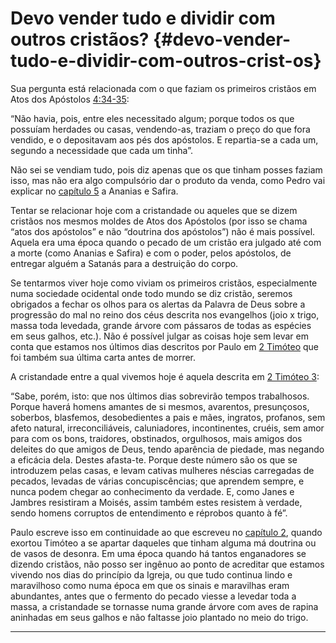 # Devo vender tudo e dividir com outros cristãos? {#devo-vender-tudo-e-dividir-com-outros-crist-os}

Sua pergunta está relacionada com o que faziam os primeiros cristãos em Atos dos Apóstolos [4:34-35](http://bibliaonline.com.br/acf/atos/4/34-35):

“Não havia, pois, entre eles necessitado algum; porque todos os que possuíam herdades ou casas, vendendo-as, traziam o preço do que fora vendido, e o depositavam aos pés dos apóstolos. E repartia-se a cada um, segundo a necessidade que cada um tinha”.

Não sei se vendiam tudo, pois diz apenas que os que tinham posses faziam isso, mas não era algo compulsório dar o produto da venda, como Pedro vai explicar no [capítulo 5](http://bibliaonline.com.br/acf/atos/5) a Ananias e Safira.

Tentar se relacionar hoje com a cristandade ou aqueles que se dizem cristãos nos mesmos moldes de Atos dos Apóstolos (por isso se chama “atos dos apóstolos” e não “doutrina dos apóstolos”) não é mais possível. Aquela era uma época quando o pecado de um cristão era julgado até com a morte (como Ananias e Safira) e com o poder, pelos apóstolos, de entregar alguém a Satanás para a destruição do corpo.

Se tentarmos viver hoje como viviam os primeiros cristãos, especialmente numa sociedade ocidental onde todo mundo se diz cristão, seremos obrigados a fechar os olhos para os alertas da Palavra de Deus sobre a progressão do mal no reino dos céus descrita nos evangelhos (joio x trigo, massa toda levedada, grande árvore com pássaros de todas as espécies em seus galhos, etc.). Não é possível julgar as coisas hoje sem levar em conta que estamos nos últimos dias descritos por Paulo em [2 Timóteo](http://bibliaonline.com.br/acf/2tm/1) que foi também sua última carta antes de morrer.

A cristandade entre a qual vivemos hoje é aquela descrita em [2 Timóteo 3](http://bibliaonline.com.br/acf/2tm/3):

“Sabe, porém, isto: que nos últimos dias sobrevirão tempos trabalhosos. Porque haverá homens amantes de si mesmos, avarentos, presunçosos, soberbos, blasfemos, desobedientes a pais e mães, ingratos, profanos, sem afeto natural, irreconciliáveis, caluniadores, incontinentes, cruéis, sem amor para com os bons, traidores, obstinados, orgulhosos, mais amigos dos deleites do que amigos de Deus, tendo aparência de piedade, mas negando a eficácia dela. Destes afasta-te. Porque deste número são os que se introduzem pelas casas, e levam cativas mulheres néscias carregadas de pecados, levadas de várias concupiscências; que aprendem sempre, e nunca podem chegar ao conhecimento da verdade. E, como Janes e Jambres resistiram a Moisés, assim também estes resistem à verdade, sendo homens corruptos de entendimento e réprobos quanto à fé”.

Paulo escreve isso em continuidade ao que escreveu no [capítulo 2](http://bibliaonline.com.br/acf/2tm/2), quando exortou Timóteo a se apartar daqueles que tinham alguma má doutrina ou de vasos de desonra. Em uma época quando há tantos enganadores se dizendo cristãos, não posso ser ingênuo ao ponto de acreditar que estamos vivendo nos dias do princípio da Igreja, ou que tudo continua lindo e maravilhoso como numa época em que os sinais e maravilhas eram abundantes, antes que o fermento do pecado viesse a levedar toda a massa, a cristandade se tornasse numa grande árvore com aves de rapina aninhadas em seus galhos e não faltasse joio plantado no meio do trigo.

*****